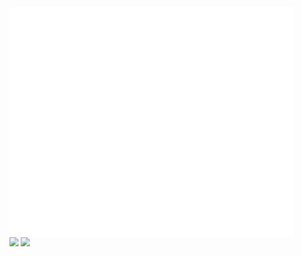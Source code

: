 <img align='left' alt="wakatime" src="https://github.com/fengwei2002/fengwei2002/blob/main/calendar.svg">
<img align='right' alt="isocalendar" src="https://github.com/fengwei2002/fengwei2002/blob/main/activity.svg">

<!-- <img align='right' alt="isocalendar" src="https://raw.githubusercontent.com/fengwei2002/fengwei2002/0927f5dd9f67e19effd9d81ed08d961a881d828f/habits.svg"> -->

![](https://github-readme-stats.vercel.app/api?username=fengwei2002&show_icons=true&count_private=true&hide_title=true%27&hide=contribs&include_all_commits=true&theme=highcontrast&bg_color=30,e96443,904e95)
![](https://github-readme-stats.vercel.app/api/top-langs/?username=fengwei2002&hide=html&layout=compact)

 <!-- ![github stats](https://github-readme-stats.vercel.app/api?username=fengwei2002&show_icons=true) -->
